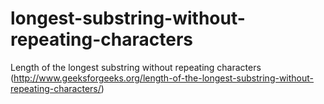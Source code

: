# longest-substring-without-repeating-characters
Length of the longest substring without repeating characters (http://www.geeksforgeeks.org/length-of-the-longest-substring-without-repeating-characters/)
